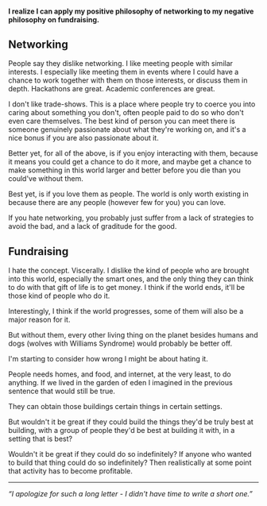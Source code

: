 #### I realize I can apply my positive philosophy of networking to my negative philosophy on fundraising.

## Networking

People say they dislike networking. I like meeting people with similar interests. I especially like meeting them in events where I could have a chance to work together with them on those interests, or discuss them in depth. Hackathons are great. Academic conferences are great.

I don't like trade-shows. This is a place where people try to coerce you into caring about something you don't, often people paid to do so who don't even care themselves. The best kind of person you can meet there is someone genuinely passionate about what they're working on, and it's a nice bonus if you are also passionate about it.

Better yet, for all of the above, is if you enjoy interacting with them, because it means you could get a chance to do it more, and maybe get a chance to make something in this world larger and better before you die than you could've without them.

Best yet, is if you love them as people. The world is only worth existing in because there are any people (however few for you) you can love.

If you hate networking, you probably just suffer from a lack of strategies to avoid the bad, and a lack of graditude for the good.

## Fundraising

I hate the concept. Viscerally. I dislike the kind of people who are brought into this world, especially the smart ones, and the only thing they can think to do with that gift of life is to get money. I think if the world ends, it'll be those kind of people who do it.

Interestingly, I think if the world progresses, some of them will also be a major reason for it.

But without them, every other living thing on the planet besides humans and dogs (wolves with Williams Syndrome) would probably be better off.

I'm starting to consider how wrong I might be about hating it. 

People needs homes, and food, and internet, at the very least, to do anything. If we lived in the garden of eden I imagined in the previous sentence that would still be true.

They can obtain those buildings certain things in certain settings.

But wouldn't it be great if they could build the things they'd be truly best at building, with a group of people they'd be best at building it with, in a setting that is best?

Wouldn't it be great if they could do so indefinitely? If anyone who wanted to build that thing could do so indefinitely? Then realistically at some point that activity has to become profitable.

-------

*“I apologize for such a long letter - I didn't have time to write a short one.”*
